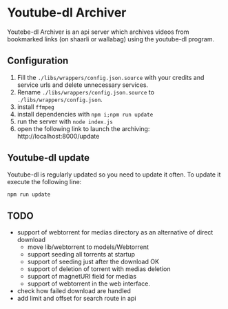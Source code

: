 # Youtube-dl Archiver

Youtebe-dl Archiver is an api server which archives videos from bookmarked links (on shaarli or wallabag) using the youtube-dl program.

## Configuration 

1. Fill the `./libs/wrappers/config.json.source` with your credits and service urls and delete unnecessary services.
2. Rename `./libs/wrappers/config.json.source` to `./libs/wrappers/config.json`.
5. install `ffmpeg`
4. install dependencies with `npm i;npm run update`
5. run the server with `node index.js`
6. open the following link to launch the archiving: http://localhost:8000/update

## Youtube-dl update

Youtube-dl is regularly updated so you need to update it often. To update it execute the following line:

```bash 
npm run update
```

## TODO

- support of webtorrent for medias directory as an alternative of direct download
  - move lib/webtorrent to models/Webtorrent
  - support seeding all torrents at startup
  - support of seeding just after the download OK
  - support of deletion of torrent with medias deletion
  - support of magnetURI field for medias
  - support of webtorrent in the web interface.
- check how failed download are handled 
- add limit and offset for search route in api
